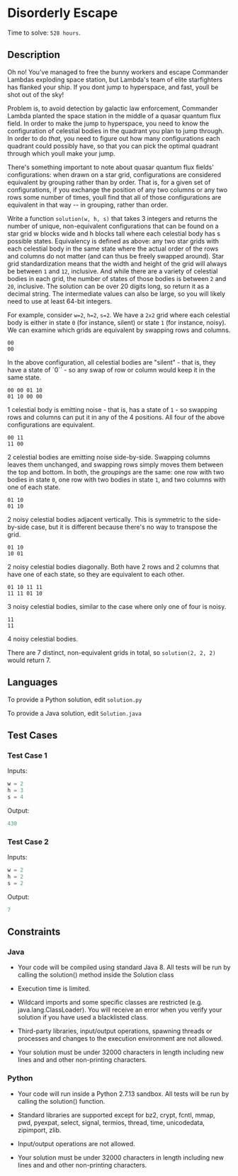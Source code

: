 # Disorderly Escape

Time to solve: `528 hours`.

## Description

Oh no! You've managed to free the bunny workers and escape Commander Lambdas exploding space station, but Lambda's team of elite starfighters has flanked your ship. If you dont jump to hyperspace, and fast, youll be shot out of the sky!

Problem is, to avoid detection by galactic law enforcement, Commander Lambda planted the space station in the middle of a quasar quantum flux field. In order to make the jump to hyperspace, you need to know the configuration of celestial bodies in the quadrant you plan to jump through. In order to do *that*, you need to figure out how many configurations each quadrant could possibly have, so that you can pick the optimal quadrant through which youll make your jump. 

There's something important to note about quasar quantum flux fields' configurations: when drawn on a star grid, configurations are considered equivalent by grouping rather than by order. That is, for a given set of configurations, if you exchange the position of any two columns or any two rows some number of times, youll find that all of those configurations are equivalent in that way -- in grouping, rather than order.

Write a function `solution(w, h, s)` that takes 3 integers and returns the number of unique, non-equivalent configurations that can be found on a star grid w blocks wide and h blocks tall where each celestial body has s possible states. Equivalency is defined as above: any two star grids with each celestial body in the same state where the actual order of the rows and columns do not matter (and can thus be freely swapped around). Star grid standardization means that the width and height of the grid will always be between `1` and `12`, inclusive. And while there are a variety of celestial bodies in each grid, the number of states of those bodies is between `2` and `20`, inclusive. The solution can be over 20 digits long, so return it as a decimal string.  The intermediate values can also be large, so you will likely need to use at least 64-bit integers.

For example, consider `w=2`, `h=2`, `s=2`. We have a `2x2` grid where each celestial body is either in state `0` (for instance, silent) or state `1` (for instance, noisy).  We can examine which grids are equivalent by swapping rows and columns.

```text
00
00
```

In the above configuration, all celestial bodies are "silent" - that is, they have a state of `0`` - so any swap of row or column would keep it in the same state.

```text
00 00 01 10
01 10 00 00
```

1 celestial body is emitting noise - that is, has a state of `1` - so swapping rows and columns can put it in any of the 4 positions.  All four of the above configurations are equivalent.

```text
00 11
11 00
```

2 celestial bodies are emitting noise side-by-side.  Swapping columns leaves them unchanged, and swapping rows simply moves them between the top and bottom.  In both, the *groupings* are the same: one row with two bodies in state `0`, one row with two bodies in state `1`, and two columns with one of each state.

```text
01 10
01 10
```

2 noisy celestial bodies adjacent vertically. This is symmetric to the side-by-side case, but it is different because there's no way to transpose the grid.

```text
01 10
10 01
```

2 noisy celestial bodies diagonally.  Both have 2 rows and 2 columns that have one of each state, so they are equivalent to each other.

```text
01 10 11 11
11 11 01 10
```

3 noisy celestial bodies, similar to the case where only one of four is noisy.

```text
11
11
```

4 noisy celestial bodies.

There are 7 distinct, non-equivalent grids in total, so `solution(2, 2, 2)` would return 7.

## Languages

To provide a Python solution, edit `solution.py`

To provide a Java solution, edit `Solution.java`

## Test Cases

### Test Case 1

Inputs:

```python
w = 2
h = 3
s = 4
```

Output:

```python
430
```

### Test Case 2

Inputs:

```python
w = 2
h = 2
s = 2
```

Output:

```python
7
```

## Constraints

### Java

- Your code will be compiled using standard Java 8. All tests will be run by calling the solution() method inside the Solution class

- Execution time is limited.

- Wildcard imports and some specific classes are restricted (e.g. java.lang.ClassLoader). You will receive an error when you verify your solution if you have used a blacklisted class.

- Third-party libraries, input/output operations, spawning threads or processes and changes to the execution environment are not allowed.

- Your solution must be under 32000 characters in length including new lines and and other non-printing characters.

### Python

- Your code will run inside a Python 2.7.13 sandbox. All tests will be run by calling the solution() function.

- Standard libraries are supported except for bz2, crypt, fcntl, mmap, pwd, pyexpat, select, signal, termios, thread, time, unicodedata, zipimport, zlib.

- Input/output operations are not allowed.

- Your solution must be under 32000 characters in length including new lines and and other non-printing characters.
